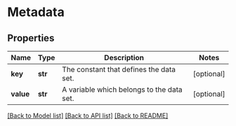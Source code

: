 # Metadata

## Properties
Name | Type | Description | Notes
------------ | ------------- | ------------- | -------------
**key** | **str** | The constant that defines the data set. | [optional] 
**value** | **str** | A variable which belongs to the data set. | [optional] 

[[Back to Model list]](../README.md#documentation-for-models) [[Back to API list]](../README.md#documentation-for-api-endpoints) [[Back to README]](../README.md)


